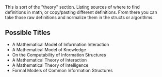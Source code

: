 
This is sort of the "theory" section. Listing sources of where to find definitions in math, or copy/pasting different definitions. From there you can take those raw definitions and normalize them in the structs or algorithms.

## Possible Titles

- A Mathematical Model of Information Interaction
- A Mathematical Model of Knowledge
- On the Computability of Information Structures
- A Mathematical Theory of Interaction
- A Mathematical Theory of Intelligence
- Formal Models of Common Information Structures
